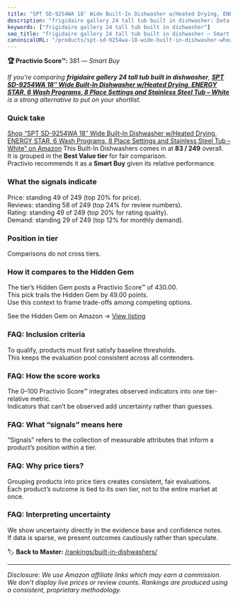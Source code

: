 ```yaml
---
title: "SPT SD-9254WA 18″ Wide Built-In Dishwasher w/Heated Drying, ENERGY STAR, 6 Wash Programs, 8 Place Settings and Stainless Steel Tub – White"
description: "frigidaire gallery 24 tall tub built in dishwasher: Data-driven within Best Value ranking using the Practivio Score™. Positioned by quality, value, demand, fin…"
keywords: ["frigidaire gallery 24 tall tub built in dishwasher"]
seo_title: "frigidaire gallery 24 tall tub built in dishwasher — Smart Buy Best Value (2025)"
canonicalURL: "/products/spt-sd-9254wa-18-wide-built-in-dishwasher-wheated-drying-energy-star-6-wash-programs-8-place-settings-and-stainless-steel-tub-white-B08ZTZ3YZG/"
---
```


**🏆 Practivio Score™:** 381 — _Smart Buy_


*If you're comparing **frigidaire gallery 24 tall tub built in dishwasher**, **[SPT SD-9254WA 18″ Wide Built-In Dishwasher w/Heated Drying, ENERGY STAR, 6 Wash Programs, 8 Place Settings and Stainless Steel Tub – White](https://www.amazon.com/dp/B08ZTZ3YZG?tag=practivio-20)** is a strong alternative to put on your shortlist.*
### Quick take
[Shop “SPT SD-9254WA 18″ Wide Built-In Dishwasher w/Heated Drying, ENERGY STAR, 6 Wash Programs, 8 Place Settings and Stainless Steel Tub – White” on Amazon](https://www.amazon.com/dp/B08ZTZ3YZG?tag=practivio-20)
This Built-In Dishwashers comes in at **83 / 249** overall.  
It is grouped in the **Best Value tier** for fair comparison.  
Practivio recommends it as a **Smart Buy** given its relative performance.

### What the signals indicate
Price: standing 49 of 249 (top 20% for price).  
Reviews: standing 58 of 249 (top 24% for review numbers).  
Rating: standing 49 of 249 (top 20% for rating quality).  
Demand: standing 29 of 249 (top 12% for monthly demand).

### Position in tier
Comparisons do not cross tiers.

### How it compares to the Hidden Gem
The tier’s Hidden Gem posts a Practivio Score™ of 430.00.  
This pick trails the Hidden Gem by 49.00 points.  
Use this context to frame trade-offs among competing options.  

See the Hidden Gem on Amazon → [View listing](https://www.amazon.com/dp/B09ST4M8VF?tag=practivio-20)

### FAQ: Inclusion criteria
To qualify, products must first satisfy baseline thresholds.  
This keeps the evaluation pool consistent across all contenders.

### FAQ: How the score works
The 0–100 Practivio Score™ integrates observed indicators into one tier-relative metric.  
Indicators that can’t be observed add uncertainty rather than guesses.

### FAQ: What “signals” means here
“Signals” refers to the collection of measurable attributes that inform a product’s position within a tier.

### FAQ: Why price tiers?
Grouping products into price tiers creates consistent, fair evaluations.  
Each product’s outcome is tied to its own tier, not to the entire market at once.

### FAQ: Interpreting uncertainty
We show uncertainty directly in the evidence base and confidence notes.  
If data is sparse, we present outcomes cautiously rather than speculate.


🏷️ **Back to Master:** [/rankings/built-in-dishwashers/](/rankings/built-in-dishwashers/)

---
_Disclosure: We use Amazon affiliate links which may earn a commission. We don’t display live prices or review counts. Rankings are produced using a consistent, proprietary methodology._
